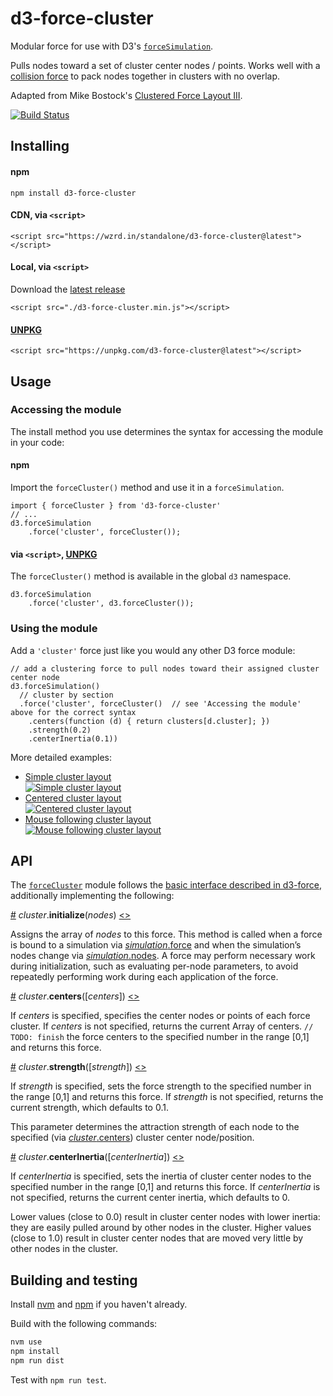 # d3-force-cluster

Modular force for use with D3's [`forceSimulation`](https://github.com/d3/d3-force#forceSimulation).

Pulls nodes toward a set of cluster center nodes / points. Works well with a [collision force](https://github.com/d3/d3-force/blob/master/README.md#collision) to pack nodes together in clusters with no overlap.

Adapted from Mike Bostock's [Clustered Force Layout III](https://bl.ocks.org/mbostock/7881887).

[![Build Status](https://travis-ci.org/ericsoco/d3-force-cluster.svg?branch=master)](https://travis-ci.org/ericsoco/d3-force-cluster)


## Installing

#### npm

`npm install d3-force-cluster`

#### CDN, via `<script>`

`<script src="https://wzrd.in/standalone/d3-force-cluster@latest"></script>`

#### Local, via `<script>`

Download the [latest release](https://github.com/ericsoco/d3-force-cluster/releases/latest)

`<script src="./d3-force-cluster.min.js"></script>`

#### [UNPKG](https://unpkg.com/)

`<script src="https://unpkg.com/d3-force-cluster@latest"></script>`


## Usage

### Accessing the module

The install method you use determines the syntax for accessing the module in your code:

#### npm

Import the `forceCluster()` method and use it in a `forceSimulation`.

```
import { forceCluster } from 'd3-force-cluster'
// ...
d3.forceSimulation
	.force('cluster', forceCluster());
```

#### via `<script>`, [UNPKG](https://unpkg.com/)

The `forceCluster()` method is available in the global `d3` namespace.

```
d3.forceSimulation
	.force('cluster', d3.forceCluster());
```

### Using the module

Add a `'cluster'` force just like you would any other D3 force module:

```
// add a clustering force to pull nodes toward their assigned cluster center node
d3.forceSimulation()
  // cluster by section
  .force('cluster', forceCluster()	// see 'Accessing the module' above for the correct syntax
    .centers(function (d) { return clusters[d.cluster]; })
    .strength(0.2)
    .centerInertia(0.1))
```

More detailed examples:
- [Simple cluster layout<br>![Simple cluster layout](http://bl.ocks.org/ericsoco/raw/4e1b7b628771ae77753842e6dabfcef3/thumbnail.png)](http://bl.ocks.org/ericsoco/4e1b7b628771ae77753842e6dabfcef3)
- [Centered cluster layout<br>![Centered cluster layout](http://bl.ocks.org/ericsoco/raw/d2d49d95d2f75552ac64f0125440b35e/thumbnail.png)](http://bl.ocks.org/ericsoco/d2d49d95d2f75552ac64f0125440b35e)
- [Mouse following cluster layout<br>![Mouse following cluster layout](http://bl.ocks.org/ericsoco/raw/11d5013dee991b219b205a4ecd558d7c/thumbnail.png)](http://bl.ocks.org/ericsoco/11d5013dee991b219b205a4ecd558d7c)



## API

The [`forceCluster`](https://github.com/ericsoco/d3-force-cluster/blob/master/lib/forceCluster.js) module follows the [basic interface described in d3-force](https://github.com/d3/d3-force/blob/master/README.md#forces), additionally implementing the following:

<a name="cluster_initialize" href="#cluster_initialize">#</a> <i>cluster</i>.<b>initialize</b>(<i>nodes</i>) [<>](https://github.com/ericsoco/d3-force-cluster/blob/master/lib/forceCluster.js#L52 "Source")

Assigns the array of *nodes* to this force. This method is called when a force is bound to a simulation via [*simulation*.force](https://github.com/d3/d3-force/blob/master/README.md#simulation_force) and when the simulation’s nodes change via [*simulation*.nodes](https://github.com/d3/d3-force/blob/master/README.md#simulation_nodes). A force may perform necessary work during initialization, such as evaluating per-node parameters, to avoid repeatedly performing work during each application of the force.

<a name="cluster_centers" href="#cluster_centers">#</a> <i>cluster</i>.<b>centers</b>([<i>centers</i>]) [<>](https://github.com/ericsoco/d3-force-cluster/blob/master/lib/forceCluster.js#L62 "Source")

If *centers* is specified, specifies the center nodes or points of each force cluster. If *centers* is not specified, returns the current Array of centers.
`// TODO: finish`
the force centers to the specified number in the range [0,1] and returns this force. 

<a name="cluster_strength" href="#cluster_strength">#</a> <i>cluster</i>.<b>strength</b>([<i>strength</i>]) [<>](https://github.com/ericsoco/d3-force-cluster/blob/master/lib/forceCluster.js#L79 "Source")

If *strength* is specified, sets the force strength to the specified number in the range [0,1] and returns this force. If *strength* is not specified, returns the current strength, which defaults to 0.1.

This parameter determines the attraction strength of each node to the specified (via [*cluster*.centers](#cluster_centers)) cluster center node/position.

<a name="cluster_centerInertia" href="#cluster_centerInertia">#</a> <i>cluster</i>.<b>centerInertia</b>([<i>centerInertia</i>]) [<>](https://github.com/ericsoco/d3-force-cluster/blob/master/lib/forceCluster.js#L91 "Source")

If *centerInertia* is specified, sets the inertia of cluster center nodes to the specified number in the range [0,1] and returns this force. If *centerInertia* is not specified, returns the current center inertia, which defaults to 0.

Lower values (close to 0.0) result in cluster center nodes with lower inertia: they are easily pulled around by other nodes in the cluster. Higher values (close to 1.0) result in cluster center nodes that are moved very little by other nodes in the cluster.


## Building and testing

Install [nvm](http://nvm.sh) and [npm](http://npmjs.com) if you haven't already.

Build with the following commands:

```bash
nvm use
npm install
npm run dist
```

Test with `npm run test`.
